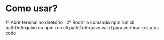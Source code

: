 # Como usar?

1º Abrir teminal no diretório &nbsp;
2º Rodar o comando npm run cli pathDoArquivo ou npm run cli pathDoArquivo valid para verificar o status code
